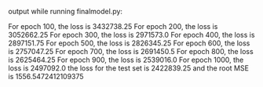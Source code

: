 output while running finalmodel.py:

For epoch 100, the loss is 3432738.25
For epoch 200, the loss is 3052662.25
For epoch 300, the loss is 2971573.0
For epoch 400, the loss is 2897151.75
For epoch 500, the loss is 2826345.25
For epoch 600, the loss is 2757047.25
For epoch 700, the loss is 2691450.5
For epoch 800, the loss is 2625464.25
For epoch 900, the loss is 2539016.0
For epoch 1000, the loss is 2497092.0
the loss for the test set is 2422839.25 and the root MSE is 1556.5472412109375
